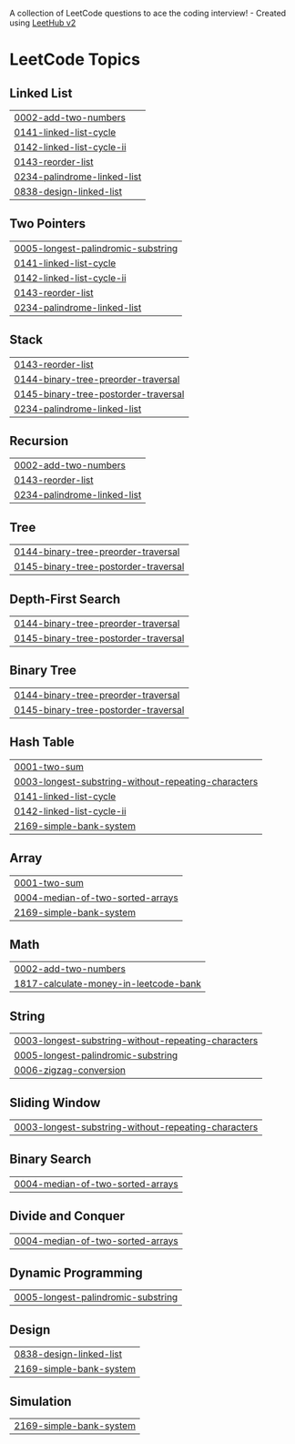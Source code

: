 A collection of LeetCode questions to ace the coding interview! - Created using [LeetHub v2](https://github.com/arunbhardwaj/LeetHub-2.0)
<!---LeetCode Topics Start-->
# LeetCode Topics
## Linked List
|  |
| ------- |
| [0002-add-two-numbers](https://github.com/sindhu834/leetcode-solutions/tree/master/0002-add-two-numbers) |
| [0141-linked-list-cycle](https://github.com/sindhu834/leetcode-solutions/tree/master/0141-linked-list-cycle) |
| [0142-linked-list-cycle-ii](https://github.com/sindhu834/leetcode-solutions/tree/master/0142-linked-list-cycle-ii) |
| [0143-reorder-list](https://github.com/sindhu834/leetcode-solutions/tree/master/0143-reorder-list) |
| [0234-palindrome-linked-list](https://github.com/sindhu834/leetcode-solutions/tree/master/0234-palindrome-linked-list) |
| [0838-design-linked-list](https://github.com/sindhu834/leetcode-solutions/tree/master/0838-design-linked-list) |
## Two Pointers
|  |
| ------- |
| [0005-longest-palindromic-substring](https://github.com/sindhu834/leetcode-solutions/tree/master/0005-longest-palindromic-substring) |
| [0141-linked-list-cycle](https://github.com/sindhu834/leetcode-solutions/tree/master/0141-linked-list-cycle) |
| [0142-linked-list-cycle-ii](https://github.com/sindhu834/leetcode-solutions/tree/master/0142-linked-list-cycle-ii) |
| [0143-reorder-list](https://github.com/sindhu834/leetcode-solutions/tree/master/0143-reorder-list) |
| [0234-palindrome-linked-list](https://github.com/sindhu834/leetcode-solutions/tree/master/0234-palindrome-linked-list) |
## Stack
|  |
| ------- |
| [0143-reorder-list](https://github.com/sindhu834/leetcode-solutions/tree/master/0143-reorder-list) |
| [0144-binary-tree-preorder-traversal](https://github.com/sindhu834/leetcode-solutions/tree/master/0144-binary-tree-preorder-traversal) |
| [0145-binary-tree-postorder-traversal](https://github.com/sindhu834/leetcode-solutions/tree/master/0145-binary-tree-postorder-traversal) |
| [0234-palindrome-linked-list](https://github.com/sindhu834/leetcode-solutions/tree/master/0234-palindrome-linked-list) |
## Recursion
|  |
| ------- |
| [0002-add-two-numbers](https://github.com/sindhu834/leetcode-solutions/tree/master/0002-add-two-numbers) |
| [0143-reorder-list](https://github.com/sindhu834/leetcode-solutions/tree/master/0143-reorder-list) |
| [0234-palindrome-linked-list](https://github.com/sindhu834/leetcode-solutions/tree/master/0234-palindrome-linked-list) |
## Tree
|  |
| ------- |
| [0144-binary-tree-preorder-traversal](https://github.com/sindhu834/leetcode-solutions/tree/master/0144-binary-tree-preorder-traversal) |
| [0145-binary-tree-postorder-traversal](https://github.com/sindhu834/leetcode-solutions/tree/master/0145-binary-tree-postorder-traversal) |
## Depth-First Search
|  |
| ------- |
| [0144-binary-tree-preorder-traversal](https://github.com/sindhu834/leetcode-solutions/tree/master/0144-binary-tree-preorder-traversal) |
| [0145-binary-tree-postorder-traversal](https://github.com/sindhu834/leetcode-solutions/tree/master/0145-binary-tree-postorder-traversal) |
## Binary Tree
|  |
| ------- |
| [0144-binary-tree-preorder-traversal](https://github.com/sindhu834/leetcode-solutions/tree/master/0144-binary-tree-preorder-traversal) |
| [0145-binary-tree-postorder-traversal](https://github.com/sindhu834/leetcode-solutions/tree/master/0145-binary-tree-postorder-traversal) |
## Hash Table
|  |
| ------- |
| [0001-two-sum](https://github.com/sindhu834/leetcode-solutions/tree/master/0001-two-sum) |
| [0003-longest-substring-without-repeating-characters](https://github.com/sindhu834/leetcode-solutions/tree/master/0003-longest-substring-without-repeating-characters) |
| [0141-linked-list-cycle](https://github.com/sindhu834/leetcode-solutions/tree/master/0141-linked-list-cycle) |
| [0142-linked-list-cycle-ii](https://github.com/sindhu834/leetcode-solutions/tree/master/0142-linked-list-cycle-ii) |
| [2169-simple-bank-system](https://github.com/sindhu834/leetcode-solutions/tree/master/2169-simple-bank-system) |
## Array
|  |
| ------- |
| [0001-two-sum](https://github.com/sindhu834/leetcode-solutions/tree/master/0001-two-sum) |
| [0004-median-of-two-sorted-arrays](https://github.com/sindhu834/leetcode-solutions/tree/master/0004-median-of-two-sorted-arrays) |
| [2169-simple-bank-system](https://github.com/sindhu834/leetcode-solutions/tree/master/2169-simple-bank-system) |
## Math
|  |
| ------- |
| [0002-add-two-numbers](https://github.com/sindhu834/leetcode-solutions/tree/master/0002-add-two-numbers) |
| [1817-calculate-money-in-leetcode-bank](https://github.com/sindhu834/leetcode-solutions/tree/master/1817-calculate-money-in-leetcode-bank) |
## String
|  |
| ------- |
| [0003-longest-substring-without-repeating-characters](https://github.com/sindhu834/leetcode-solutions/tree/master/0003-longest-substring-without-repeating-characters) |
| [0005-longest-palindromic-substring](https://github.com/sindhu834/leetcode-solutions/tree/master/0005-longest-palindromic-substring) |
| [0006-zigzag-conversion](https://github.com/sindhu834/leetcode-solutions/tree/master/0006-zigzag-conversion) |
## Sliding Window
|  |
| ------- |
| [0003-longest-substring-without-repeating-characters](https://github.com/sindhu834/leetcode-solutions/tree/master/0003-longest-substring-without-repeating-characters) |
## Binary Search
|  |
| ------- |
| [0004-median-of-two-sorted-arrays](https://github.com/sindhu834/leetcode-solutions/tree/master/0004-median-of-two-sorted-arrays) |
## Divide and Conquer
|  |
| ------- |
| [0004-median-of-two-sorted-arrays](https://github.com/sindhu834/leetcode-solutions/tree/master/0004-median-of-two-sorted-arrays) |
## Dynamic Programming
|  |
| ------- |
| [0005-longest-palindromic-substring](https://github.com/sindhu834/leetcode-solutions/tree/master/0005-longest-palindromic-substring) |
## Design
|  |
| ------- |
| [0838-design-linked-list](https://github.com/sindhu834/leetcode-solutions/tree/master/0838-design-linked-list) |
| [2169-simple-bank-system](https://github.com/sindhu834/leetcode-solutions/tree/master/2169-simple-bank-system) |
## Simulation
|  |
| ------- |
| [2169-simple-bank-system](https://github.com/sindhu834/leetcode-solutions/tree/master/2169-simple-bank-system) |
<!---LeetCode Topics End-->